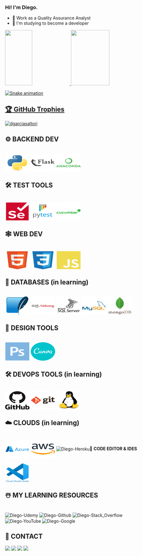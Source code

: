 ### Hi! I'm Diego.

- 🔭 Work as a Quality Assurance Analyst
  <div data-iframe-width="150" data-iframe-height="270" data-share-badge-id="695a8467-83f3-43be-b0d5-d8a9ac6c1f4b" data-share-badge-host="https://www.credly.com"></div>
- 🌱 I'm studying to become a developer
 <div>
  <a href="https://github.com/dgarciasaltori">
  <img height="180em" width="42%" src="https://github-readme-stats.vercel.app/api?username=dgarciasaltori&show_icons=true&theme=dark&include_all_commits=true&count_private=true"/>
  <img height="180em" width="50%" src="https://github-readme-stats.vercel.app/api/top-langs/?username=dgarciasaltori&layout=compact&langs_count=16&theme=dark"/>

  ![Snake animation](https://github.com/dgarciasaltori/dgarciasaltori/blob/output/github-contribution-grid-snake.svg)
</div>

## 🏆 GitHub Trophies

<p align="left"> <a href="https://github.com/ryo-ma/github-profile-trophy"><img src="https://github-profile-trophy.vercel.app/?username=dgarciasaltori" alt="dgarciasaltori" /></a> </p>


## ⚙️ **BACKEND DEV**

<div style="display: inline_block"><br>
  <img align="center" alt="Diego-Python" height="60" width="80" src="https://raw.githubusercontent.com/devicons/devicon/master/icons/python/python-original.svg">
  <img align="center" alt="Diego-Flask" height="60" width="80" src="https://github.com/devicons/devicon/blob/master/icons/flask/flask-original-wordmark.svg">
  <img align="center" alt="Diego-Anaconda" height="60" width="80" src="https://github.com/devicons/devicon/blob/master/icons/anaconda/anaconda-original-wordmark.svg">
 </div>

## 🛠️ **TEST TOOLS**

<div style="display: inline_block"><br>
  <img align="center" alt="Diego-Selenium" height="60" width="80" src="https://github.com/devicons/devicon/blob/master/icons/selenium/selenium-original.svg">
  <img align="center" alt="Diego-Pytest" height="60" width="80" src="https://github.com/devicons/devicon/blob/master/icons/pytest/pytest-original-wordmark.svg">
  <img align="center" alt="Diego-Cucumber" height="60" width="80" src="https://github.com/devicons/devicon/blob/master/icons/cucumber/cucumber-plain-wordmark.svg">
</div>

## 🕸️ **WEB DEV**

<div style="display: inline_block"><br>
  <img align="center" alt="Diego-HTML" height="60" width="80" src="https://raw.githubusercontent.com/devicons/devicon/master/icons/html5/html5-original.svg">
  <img align="center" alt="Diego-CSS" height="60" width="80" src="https://raw.githubusercontent.com/devicons/devicon/master/icons/css3/css3-original.svg">
  <img align="center" alt="Diego-Js" height="60" width="80" src="https://raw.githubusercontent.com/devicons/devicon/master/icons/javascript/javascript-plain.svg">
</div>

## 📅 **DATABASES** (in learning)

<div style="display: inline_block"><br>
  <img align="center" alt="Diego-SQLite3" height="60" width="80" src="https://github.com/devicons/devicon/blob/master/icons/sqlite/sqlite-original.svg">
  <img align="center" alt="Diego-SQLAlchemy" height="60" width="80" src="https://github.com/devicons/devicon/blob/master/icons/sqlalchemy/sqlalchemy-original-wordmark.svg">
  <img align="center" alt="Diego-MicrosoftSQL" height="60" width="80" src="https://github.com/devicons/devicon/blob/master/icons/microsoftsqlserver/microsoftsqlserver-plain-wordmark.svg">
  <img align="center" alt="Diego-MySQL" height="60" width="80" src="https://github.com/devicons/devicon/blob/master/icons/mysql/mysql-original-wordmark.svg">
  <img align="center" alt="Diego-Mongodb" height="60" width="80" src="https://github.com/devicons/devicon/blob/master/icons/mongodb/mongodb-original-wordmark.svg">
</div>

## 🍧 **DESIGN TOOLS**

<div style="display: inline_block"><br>
  <img align="center" alt="Diego-Photoshop" height="60" width="80" src="https://github.com/devicons/devicon/blob/master/icons/photoshop/photoshop-plain.svg">
  <img align="center" alt="Diego-Canva" height="60" width="80" src="https://github.com/devicons/devicon/blob/master/icons/canva/canva-original.svg">
</div>

## 🛠️ **DEVOPS TOOLS** (in learning)

<div style="display: inline_block"><br>
  <img align="center" alt="Diego-Github" height="60" width="80" src="https://github.com/devicons/devicon/blob/master/icons/github/github-original-wordmark.svg">
  <img align="center" alt="Diego-Git" height="60" width="80" src="https://github.com/devicons/devicon/blob/master/icons/git/git-original-wordmark.svg">
  <img align="center" alt="Diego-Linux" height="60" width="80" src="https://github.com/devicons/devicon/blob/master/icons/linux/linux-original.svg">
</div>

## ☁️ **CLOUDS** (in learning)

<div style="display: inline_block"><br>
  <img align="center" alt="Diego-Azure" height="60" width="80" src="https://github.com/devicons/devicon/blob/master/icons/azure/azure-original-wordmark.svg">
  <img align="center" alt="Diego-AWS" height="60" width="80" src="https://github.com/devicons/devicon/blob/master/icons/amazonwebservices/amazonwebservices-original-wordmark.svg">
  <img align="center" alt="Diego-Heroku" height="60" width="80" src="https://github.com/devicons/devicon/blob/master/icons/heroku/heroku-original-wordmark.svg>
</div>

## 📄 **CODE EDITOR & IDES**

<div style="display: inline_block"><br>
  <img align="center" alt="Diego-VSCode" height="60" width="80" src="https://github.com/devicons/devicon/blob/master/icons/vscode/vscode-original-wordmark.svg">
</div>

## ☃️ **MY LEARNING RESOURCES**

<div style="display: inline_block"><br>
  <img align="center" alt="Diego-Udemy" src="https://img.shields.io/badge/Udemy-A435F0?style=for-the-badge&logo=Udemy&logoColor=white">
  <img align="center" alt="Diego-Github" src="https://img.shields.io/badge/GitHub-100000?style=for-the-badge&logo=github&logoColor=white">
  <img align="center" alt="Diego-Stack_Overflow" src="https://img.shields.io/badge/-Stackoverflow-FE7A16?style=for-the-badge&logo=stack-overflow&logoColor=white">
  <img align="center" alt="Diego-YouTube" src="https://img.shields.io/badge/Medium-12100E?style=for-the-badge&logo=medium&logoColor=white">
  <img align="center" alt="Diego-Google" src="https://img.shields.io/badge/google-4285F4?style=for-the-badge&logo=google&logoColor=white">
</div>

## 📱 **CONTACT**

<div> 
  <a href="https://www.linkedin.com/in/dgarciasaltori" target="_blank"><img src="https://img.shields.io/badge/-LinkedIn-%230077B5?style=for-the-badge&logo=linkedin&logoColor=white" target="_blank"></a> 
  <a href="https://www.youtube.com/@diego.saltori" target="_blank"><img src="https://img.shields.io/badge/YouTube-FF0000?style=for-the-badge&logo=youtube&logoColor=white" target="_blank"></a>
  <a href="https://instagram.com/diego.saltori" target="_blank"><img src="https://img.shields.io/badge/-Instagram-%23E4405F?style=for-the-badge&logo=instagram&logoColor=white" target="_blank"></a>
  <a href = "dgarcia.saltori@me.com"><img src="https://img.shields.io/badge/-Gmail-%23333?style=for-the-badge&logo=gmail&logoColor=white" target="_blank"></a>  
</div>
